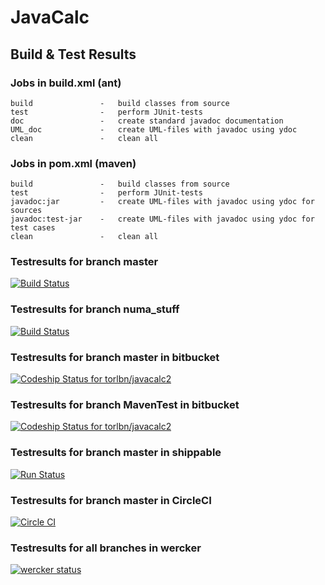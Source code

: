 # JavaCalc

## Build & Test Results

### Jobs in build.xml (ant)

```
build				-	build classes from source
test				-	perform JUnit-tests
doc					-	create standard javadoc documentation
UML_doc				-	create UML-files with javadoc using ydoc
clean				-	clean all
```

### Jobs in pom.xml (maven)

```
build				-	build classes from source
test				-	perform JUnit-tests
javadoc:jar			-	create UML-files with javadoc using ydoc for sources
javadoc:test-jar	-	create UML-files with javadoc using ydoc for test cases
clean				-	clean all
```

### Testresults for branch master
[![Build 
Status](https://travis-ci.org/TLoebner/JavaCalc.svg?branch=master)](https://travis-ci.org/TLoebner/JavaCalc)

### Testresults for branch numa_stuff
[![Build 
Status](https://travis-ci.org/TLoebner/JavaCalc.svg)](https://travis-ci.org/TLoebner/JavaCalc)

### Testresults for branch master in bitbucket
[![Codeship Status for torlbn/javacalc2](https://codeship.com/projects/69840880-e391-0133-541d-0ae7e6ad137a/status?branch=master)](https://codeship.com/projects/146027)

### Testresults for branch MavenTest in bitbucket
[![Codeship Status for torlbn/javacalc2](https://codeship.com/projects/69840880-e391-0133-541d-0ae7e6ad137a/status?branch=MavenTest)](https://codeship.com/projects/146027)

### Testresults for branch master in shippable
[![Run Status](https://api.shippable.com/projects/5710a13b2a8192902e1c1f69/badge?branch=master)](https://app.shippable.com/projects/5710a13b2a8192902e1c1f69)

### Testresults for branch master in CircleCI
[![Circle CI](https://circleci.com/gh/TLoebner/JavaCalc/tree/master.svg?style=svg)](https://circleci.com/gh/TLoebner/JavaCalc/tree/master)

### Testresults for all branches in wercker
[![wercker status](https://app.wercker.com/status/7a3c0799c9e3c547eb84cda1f9ef177d/m "wercker status")](https://app.wercker.com/project/bykey/7a3c0799c9e3c547eb84cda1f9ef177d)